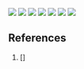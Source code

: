 ![](img/apt-get/fig1.jpg?raw=true)
![](img/apt-get/fig2.jpg?raw=true)
![](img/apt-get/fig3.jpg?raw=true)
![](img/apt-get/fig4.jpg?raw=true)
![](img/apt-get/fig5.jpg?raw=true)
![](img/apt-get/fig6.jpg?raw=true)
![](img/apt-get/fig7.jpg?raw=true)

## References

1. []
<!--stackedit_data:
eyJoaXN0b3J5IjpbMTgyMjI0ODAxOV19
-->